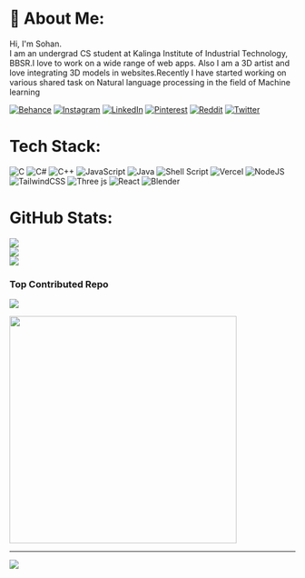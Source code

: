 # 💫 About Me:
Hi, I'm Sohan.<br>I am an undergrad CS student at Kalinga Institute of Industrial Technology, BBSR.I love to work on a wide range of web apps. Also I am a 3D artist and love integrating 3D models in websites.Recently I have started working on various shared task on Natural language processing in the field of Machine learning


[![Behance](https://img.shields.io/badge/Behance-1769ff?logo=behance&logoColor=white)](https://behance.net/itsmesohan) [![Instagram](https://img.shields.io/badge/Instagram-%23E4405F.svg?logo=Instagram&logoColor=white)](https://instagram.com/sohxnnn.exe) [![LinkedIn](https://img.shields.io/badge/LinkedIn-%230077B5.svg?logo=linkedin&logoColor=white)](https://www.linkedin.com/in/sohan-c-44736a245/) [![Pinterest](https://img.shields.io/badge/Pinterest-%23E60023.svg?logo=Pinterest&logoColor=white)](https://pinterest.com/VRTX3D) [![Reddit](https://img.shields.io/badge/Reddit-%23FF4500.svg?logo=Reddit&logoColor=white)](https://reddit.com/user/Sohxn) [![Twitter](https://img.shields.io/badge/Twitter-%231DA1F2.svg?logo=Twitter&logoColor=white)](https://twitter.com/sohxnnn) 

# Tech Stack:
![C](https://img.shields.io/badge/c-%2300599C.svg?style=for-the-badge&logo=c&logoColor=white) ![C#](https://img.shields.io/badge/c%23-%23239120.svg?style=for-the-badge&logo=csharp&logoColor=white) ![C++](https://img.shields.io/badge/c++-%2300599C.svg?style=for-the-badge&logo=c%2B%2B&logoColor=white) ![JavaScript](https://img.shields.io/badge/javascript-%23323330.svg?style=for-the-badge&logo=javascript&logoColor=%23F7DF1E) ![Java](https://img.shields.io/badge/java-%23ED8B00.svg?style=for-the-badge&logo=openjdk&logoColor=white) ![Shell Script](https://img.shields.io/badge/shell_script-%23121011.svg?style=for-the-badge&logo=gnu-bash&logoColor=white) ![Vercel](https://img.shields.io/badge/vercel-%23000000.svg?style=for-the-badge&logo=vercel&logoColor=white) ![NodeJS](https://img.shields.io/badge/node.js-6DA55F?style=for-the-badge&logo=node.js&logoColor=white) ![TailwindCSS](https://img.shields.io/badge/tailwindcss-%2338B2AC.svg?style=for-the-badge&logo=tailwind-css&logoColor=white) ![Three js](https://img.shields.io/badge/threejs-black?style=for-the-badge&logo=three.js&logoColor=white) ![React](https://img.shields.io/badge/react-%2320232a.svg?style=for-the-badge&logo=react&logoColor=%2361DAFB) ![Blender](https://img.shields.io/badge/blender-%23F5792A.svg?style=for-the-badge&logo=blender&logoColor=white)
# GitHub Stats:
![](https://github-readme-stats.vercel.app/api?username=Sohxn&theme=dark&hide_border=false&include_all_commits=false&count_private=false)<br/>
![](https://github-readme-streak-stats.herokuapp.com/?user=Sohxn&theme=dark&hide_border=false)<br/>
![](https://github-readme-stats.vercel.app/api/top-langs/?username=Sohxn&theme=dark&hide_border=false&include_all_commits=false&count_private=false&layout=compact)

### Top Contributed Repo
![](https://github-contributor-stats.vercel.app/api?username=Sohxn&limit=5&theme=tokyonight&combine_all_yearly_contributions=true)


<img src='https://randommeme-five.vercel.app/' style="height: 400px;"/>

---
[![](https://visitcount.itsvg.in/api?id=Sohxn&icon=0&color=0)](https://visitcount.itsvg.in)

<!-- Proudly created with GPRM ( https://gprm.itsvg.in ) -->
